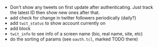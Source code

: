   - Don't show any tweets on first update after authenticating. Just track
    the latest ID then show new ones after that.
  - add check for change in twitter followers periodically (daily?)
  - add `twit_status` to show account currently on
  - add block
  - `twit_info` to see info of a screen name (bio, real name, site, etc)
  - do the sorting of params (see `oauth.tcl`, marked TODO there)
